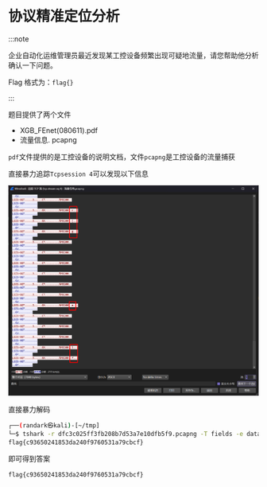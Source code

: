 # 协议精准定位分析

:::note

企业自动化运维管理员最近发现某工控设备频繁出现可疑地流量，请您帮助他分析确认一下问题。

Flag 格式为：`flag{}`

:::

题目提供了两个文件

- XGB_FEnet(080611).pdf
- 流量信息. pcapng

`pdf`文件提供的是工控设备的说明文档，文件`pcapng`是工控设备的流量捕获

直接暴力追踪`Tcpsession 4`可以发现以下信息

![img](img/image_20241209-000910.png)

直接暴力解码

```bash
┌──(randark㉿kali)-[~/tmp]
└─$ tshark -r dfc3c025ff3fb208b7d53a7e10dfb5f9.pcapng -T fields -e data.data | grep -E "^4c5349532d58475400000000a03300001600034758001400000001000600254d423230300400" | awk '{print substr($0, length($0)-7, 2)}' | xxd -r -p | rev
flag{c93650241853da240f9760531a79cbcf}
```

即可得到答案

```flag
flag{c93650241853da240f9760531a79cbcf}
```
